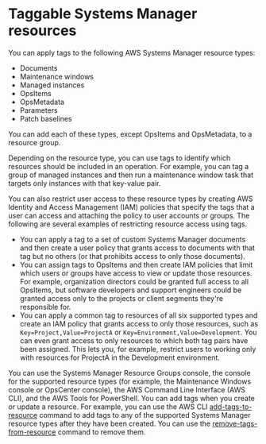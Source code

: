# Taggable Systems Manager resources<a name="taggable-resources"></a>

You can apply tags to the following AWS Systems Manager resource types:
+ Documents
+ Maintenance windows
+ Managed instances
+ OpsItems
+ OpsMetadata
+ Parameters
+ Patch baselines

You can add each of these types, except OpsItems and OpsMetadata, to a resource group\.

Depending on the resource type, you can use tags to identify which resources should be included in an operation\. For example, you can tag a group of managed instances and then run a maintenance window task that targets only instances with that key\-value pair\.

You can also restrict user access to these resource types by creating AWS Identity and Access Management \(IAM\) policies that specify the tags that a user can access and attaching the policy to user accounts or groups\. The following are several examples of restricting resource access using tags\. 
+ You can apply a tag to a set of custom Systems Manager documents and then create a user policy that grants access to documents with that tag but no others \(or that prohibits access to only those documents\)\.
+ You can assign tags to OpsItems and then create IAM policies that limit which users or groups have access to view or update those resources\. For example, organization directors could be granted full access to all OpsItems, but software developers and support engineers could be granted access only to the projects or client segments they're responsible for\.
+ You can apply a common tag to resources of all six supported types and create an IAM policy that grants access to only those resources, such as `Key=Project,Value=ProjectA` or `Key=Environment,Value=Development`\. You can even grant access to only resources to which both tag pairs have been assigned\. This lets you, for example, restrict users to working only with resources for ProjectA in the Development environment\.

You can use the Systems Manager Resource Groups console, the console for the supported resource types \(for example, the Maintenance Windows console or OpsCenter console\), the AWS Command Line Interface \(AWS CLI\), and the AWS Tools for PowerShell\. You can add tags when you create or update a resource\. For example, you can use the AWS CLI [add\-tags\-to\-resource](https://docs.aws.amazon.com/cli/latest/reference/ssm/add-tags-to-resource.html) command to add tags to any of the supported Systems Manager resource types after they have been created\. You can use the [remove\-tags\-from\-resource](https://docs.aws.amazon.com/cli/latest/reference/ssm/remove-tags-from-resource.html) command to remove them\.